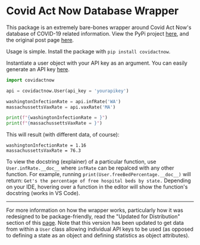 # Covid Act Now Database Wrapper

This package is an extremely bare-bones wrapper around Covid Act Now's database of COVID-19 related information. View the PyPi project [here](https://pypi.org/project/covidactnow/), and the original post page [here](https://covidinfo.preritdas.com). 

Usage is simple. Install the package with `pip install covidactnow`.

Instantiate a user object with your API key as an argument. You can easily generate an API key [here](https://covidactnow.org/data-api).

```python
import covidactnow

api = covidactnow.User(api_key = 'yourapikey')

washingtonInfectionRate = api.infRate('WA')
massachussettsVaxRate = api.vaxRate('MA')

print(f"{washingtonInfectionRate = }")
print(f"{massachussettsVaxRate = }")
```
This will result (with different data, of course):
```
washingtonInfectionRate = 1.16
massachussettsVaxRate = 76.3
```

To view the docstring (explainer) of a particular function, use `User.infRate.__doc__` where `infRate` can be repalced with any other function. For example, running `print(User.freeBedPercentage.__doc__)` will return: `Get's the percentage of free hospital beds by state.` Depending on your IDE, hovering over a function in the editor will show the function's docstring (works in VS Code).

----
For more information on how the wrapper works, particularly how it was redesigned to be package-friendly, read the "Updated for Distribution" section of this [page](https://covidinfo.preritdas.com). Note that this version has been updated to get data from within a `User` class allowing individual API keys to be used (as opposed to defining a state as an object and defining statistics as object attributes).
